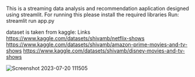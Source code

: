 This is a streaming data analysis and recommendation aaplication designed using streamlit. 
For running this please install the required libraries
Run: streamlit run app.py

dataset is taken from kaggle:
Links
https://www.kaggle.com/datasets/shivamb/netflix-shows
https://www.kaggle.com/datasets/shivamb/amazon-prime-movies-and-tv-shows
https://www.kaggle.com/datasets/shivamb/disney-movies-and-tv-shows

![Screenshot 2023-07-20 111505](https://github.com/Yati866/WatchPilot/assets/66166486/1ac1a1d7-a746-43c8-a02f-fd19e251f0a0)
